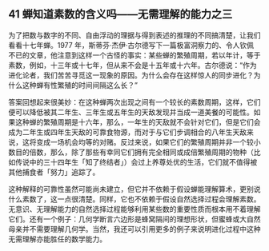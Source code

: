 ## 41 蝉知道素数的含义吗——无需理解的能力之三

为了把数与数字的不同、自由浮动的理据与得到表述的推理的不同搞清楚，让我们看看十七年蝉。1977 年，斯蒂芬·杰伊·古尔德写下一篇极富洞察力的、令人钦佩不已的文章，他注意到这样一个古怪的事实：某些蝉的繁殖周期，若以年计，等于素数，例如，十三年或十七年，但从来不会是十五年或十六年。古尔德说：“作为进化论者，我们苦苦寻觅这一现象的原因。为什么会存在这样惊人的同步进化？为什么这种蝉有性繁殖的时间间隔这么长？”

答案回想起来很美妙：在这种蝉两次出现之间有一个较长的素数周期，这样，它们便可以降低被其二年生、三年生或五年生的天敌发现并当成一道美餐的可能性。如果这种蝉的繁殖周期是十六年，那么，一年生的天敌就不会针对它们，但是它们会成为二年生或四年生天敌的可靠食物源，而对于与它们步调相合的八年生天敌来说，这将变成一场机会均等的对赌。反过来说，如果它们的繁殖周期并非一个较小数目的倍数，那么，除了那些有幸同它们拥有完全相同或成倍繁殖周期的物种（比如传说中的三十四年生「知了终结者」）会过上养尊处优的生活，它们就不值得被其他捕食者「努力」追踪了。

这种解释的可靠性虽然可能尚未建立，但它并不依赖于假设蝉能理解算术，更别说什么素数了，这一点很清楚。同样，它也不依赖于假设自然选择过程会理解素数。无意识、无理解能力的自然选择过程能够利用某些数的重要性质而根本用不着理解它们。还有一个例子：几何学断言六边形是蜂窝隔间的理想形状，但蜜蜂或大自然母亲并不需要理解几何学。当然，我还可以引用更多的例子来说明进化过程中这种无需理解亦能胜任的数学能力。

